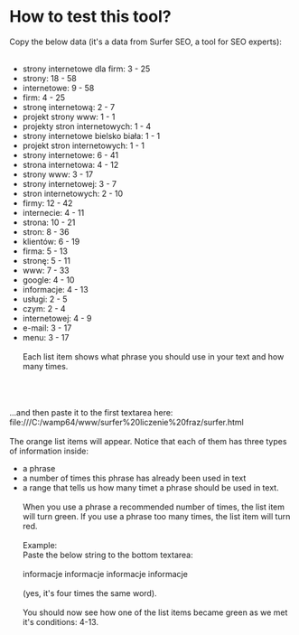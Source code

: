 # How to test this tool?

Copy the below data (it's a data from Surfer SEO, a tool for SEO experts):
<br><br>

* strony internetowe dla firm: 3 - 25
* strony: 18 - 58
* internetowe: 9 - 58
* firm: 4 - 25
* stronę internetową: 2 - 7
* projekt strony www: 1 - 1
* projekty stron internetowych: 1 - 4
* strony internetowe bielsko biała: 1 - 1
* projekt stron internetowych: 1 - 1
* strony internetowe: 6 - 41
* strona internetowa: 4 - 12
* strony www: 3 - 17
* strony internetowej: 3 - 7
* stron internetowych: 2 - 10
* firmy: 12 - 42
* internecie: 4 - 11
* strona: 10 - 21
* stron: 8 - 36
* klientów: 6 - 19
* firma: 5 - 13
* stronę: 5 - 11
* www: 7 - 33
* google: 4 - 10
* informacje: 4 - 13
* usługi: 2 - 5
* czym: 2 - 4
* internetowej: 4 - 9
* e-mail: 3 - 17
* menu: 3 - 17
<br><br>
Each list item shows what phrase you should use in your text and how many times.
<br><br><br><br>


...and then paste it to the first textarea here: file:///C:/wamp64/www/surfer%20liczenie%20fraz/surfer.html
<br><br>
The orange list items will appear. Notice that each of them has three types of information inside:
- a phrase
- a number of times this phrase has already been used in text
- a range that tells us how many timet a phrase should be used in text.
<br><br>
When you use a phrase a recommended number of times, the list item will turn green. If you use a phrase too many times, the list item will turn red.
<br><br>
Example:<br>
Paste the below string to the bottom textarea:
<br><br>
informacje informacje informacje informacje
<br><br>
(yes, it's four times the same word). 
<br><br>
You should now see how one of the list items became green as we met it's conditions: 4-13.
